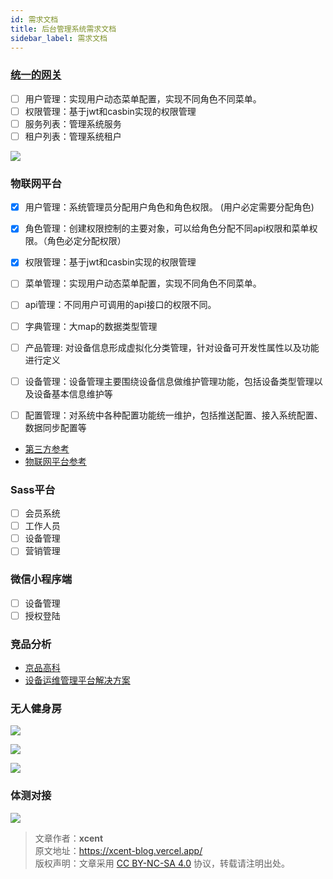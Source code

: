 ```yaml
---
id: 需求文档
title: 后台管理系统需求文档
sidebar_label: 需求文档
---
```

### [统一的网关](https://docs.qq.com/doc/DQmt0SnhoRnJQSXBQ)

- [ ] 用户管理：实现用户动态菜单配置，实现不同角色不同菜单。
- [ ] 权限管理：基于jwt和casbin实现的权限管理   
- [ ] 服务列表：管理系统服务
- [ ] 租户列表：管理系统租户

![](https://gitee.com/gongme/blog-image/raw/master/img/20210315181940.png)

### 物联网平台
 

- [x] 用户管理：系统管理员分配用户角色和角色权限。 (用户必定需要分配角色)
- [x] 角色管理：创建权限控制的主要对象，可以给角色分配不同api权限和菜单权限。（角色必定分配权限）
- [x] 权限管理：基于jwt和casbin实现的权限管理  
- [ ] 菜单管理：实现用户动态菜单配置，实现不同角色不同菜单。
- [ ] api管理：不同用户可调用的api接口的权限不同。   
- [ ] 字典管理：大map的数据类型管理
- [ ] 产品管理: 对设备信息形成虚拟化分类管理，针对设备可开发性属性以及功能进行定义 
- [ ] 设备管理：设备管理主要围绕设备信息做维护管理功能，包括设备类型管理以及设备基本信息维护等
- [ ] 配置管理：对系统中各种配置功能统一维护，包括推送配置、接入系统配置、数据同步配置等


- [第三方参考](https://linkmarket.aliyun.com/pp/application/detail?spm=a2c3t.11219539.0.0.208a51e7uMHhi7&commodityId=3581&commodityType=third_party_saas)
- [物联网平台参考](http://admin.ifit.api-iot.cn/admin/auth/login)

### Sass平台

- [ ] 会员系统
- [ ] 工作人员
- [ ] 设备管理
- [ ] 营销管理

### 微信小程序端

- [ ] 设备管理
- [ ] 授权登陆

### 竞品分析

- [京品高科](https://iotx-link-market.oss-cn-hangzhou.aliyuncs.com/Ev9gnVYkx3BcB4nW?spm=a2c3t.12428484.appd_detail.1.32f251e7Q6cTGo)
- [设备运维管理平台解决方案](https://linkmarket.aliyun.com/solution?spm=a2c3t.11250874.0.0.59ca51e7LWmvk1&solutionId=1001409533783386)


### 无人健身房

![](https://gitee.com/gongme/blog-image/raw/master/img/20210407163835.png)

![](https://gitee.com/gongme/blog-image/raw/master/img/20210407163939.png)

![](https://gitee.com/gongme/blog-image/raw/master/img/20210407164124.png)

### 体测对接

![](https://gitee.com/gongme/blog-image/raw/master/img/20210407164625.png)



> 文章作者：**xcent**  
> 原文地址：<https://xcent-blog.vercel.app/>  
> 版权声明：文章采用 [CC BY-NC-SA 4.0](https://creativecommons.org/licenses/by/4.0/deed.zh) 协议，转载请注明出处。
